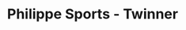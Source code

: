---
title: "Philippe Sports - Twinner"
url: /la-salle-les-alpes/philippe-sports-twinner/
shop: sports
---